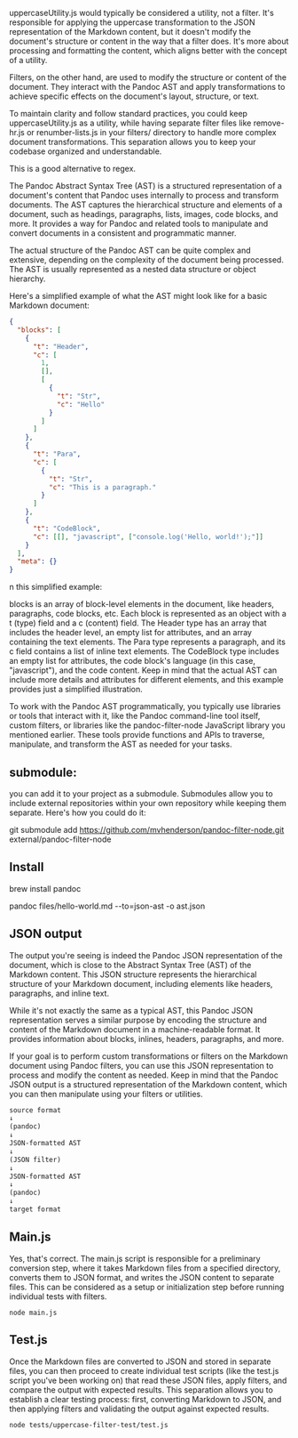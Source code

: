 uppercaseUtility.js would typically be considered a utility, not a filter. It's responsible for applying the uppercase transformation to the JSON representation of the Markdown content, but it doesn't modify the document's structure or content in the way that a filter does. It's more about processing and formatting the content, which aligns better with the concept of a utility.

Filters, on the other hand, are used to modify the structure or content of the document. They interact with the Pandoc AST and apply transformations to achieve specific effects on the document's layout, structure, or text.

To maintain clarity and follow standard practices, you could keep uppercaseUtility.js as a utility, while having separate filter files like remove-hr.js or renumber-lists.js in your filters/ directory to handle more complex document transformations. This separation allows you to keep your codebase organized and understandable.

This is a good alternative to regex.

The Pandoc Abstract Syntax Tree (AST) is a structured representation of a document's content that Pandoc uses internally to process and transform documents. The AST captures the hierarchical structure and elements of a document, such as headings, paragraphs, lists, images, code blocks, and more. It provides a way for Pandoc and related tools to manipulate and convert documents in a consistent and programmatic manner.

The actual structure of the Pandoc AST can be quite complex and extensive, depending on the complexity of the document being processed. The AST is usually represented as a nested data structure or object hierarchy.

Here's a simplified example of what the AST might look like for a basic Markdown document:

```json
{
  "blocks": [
    {
      "t": "Header",
      "c": [
        1,
        [],
        [
          {
            "t": "Str",
            "c": "Hello"
          }
        ]
      ]
    },
    {
      "t": "Para",
      "c": [
        {
          "t": "Str",
          "c": "This is a paragraph."
        }
      ]
    },
    {
      "t": "CodeBlock",
      "c": [[], "javascript", ["console.log('Hello, world!');"]]
    }
  ],
  "meta": {}
}
```

n this simplified example:

blocks is an array of block-level elements in the document, like headers, paragraphs, code blocks, etc.
Each block is represented as an object with a t (type) field and a c (content) field.
The Header type has an array that includes the header level, an empty list for attributes, and an array containing the text elements.
The Para type represents a paragraph, and its c field contains a list of inline text elements.
The CodeBlock type includes an empty list for attributes, the code block's language (in this case, "javascript"), and the code content.
Keep in mind that the actual AST can include more details and attributes for different elements, and this example provides just a simplified illustration.

To work with the Pandoc AST programmatically, you typically use libraries or tools that interact with it, like the Pandoc command-line tool itself, custom filters, or libraries like the pandoc-filter-node JavaScript library you mentioned earlier. These tools provide functions and APIs to traverse, manipulate, and transform the AST as needed for your tasks.

## submodule:

you can add it to your project as a submodule. Submodules allow you to include external repositories within your own repository while keeping them separate. Here's how you could do it:

git submodule add https://github.com/mvhenderson/pandoc-filter-node.git external/pandoc-filter-node

## Install

brew install pandoc

pandoc files/hello-world.md --to=json-ast -o ast.json

## JSON output

The output you're seeing is indeed the Pandoc JSON representation of the document, which is close to the Abstract Syntax Tree (AST) of the Markdown content. This JSON structure represents the hierarchical structure of your Markdown document, including elements like headers, paragraphs, and inline text.

While it's not exactly the same as a typical AST, this Pandoc JSON representation serves a similar purpose by encoding the structure and content of the Markdown document in a machine-readable format. It provides information about blocks, inlines, headers, paragraphs, and more.

If your goal is to perform custom transformations or filters on the Markdown document using Pandoc filters, you can use this JSON representation to process and modify the content as needed. Keep in mind that the Pandoc JSON output is a structured representation of the Markdown content, which you can then manipulate using your filters or utilities.

```txt
source format
↓
(pandoc)
↓
JSON-formatted AST
↓
(JSON filter)
↓
JSON-formatted AST
↓
(pandoc)
↓
target format
```

## Main.js

Yes, that's correct. The main.js script is responsible for a preliminary conversion step, where it takes Markdown files from a specified directory, converts them to JSON format, and writes the JSON content to separate files. This can be considered as a setup or initialization step before running individual tests with filters.

`node main.js`

## Test.js

Once the Markdown files are converted to JSON and stored in separate files, you can then proceed to create individual test scripts (like the test.js script you've been working on) that read these JSON files, apply filters, and compare the output with expected results. This separation allows you to establish a clear testing process: first, converting Markdown to JSON, and then applying filters and validating the output against expected results.

`node tests/uppercase-filter-test/test.js`
